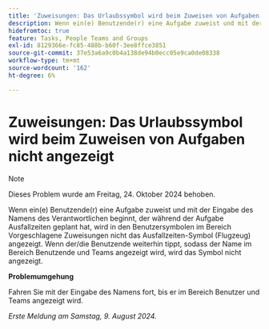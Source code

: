 ```yaml
---
title: 'Zuweisungen: Das Urlaubssymbol wird beim Zuweisen von Aufgaben nicht angezeigt'
description: Wenn ein(e) Benutzende(r) eine Aufgabe zuweist und mit der Eingabe des Namens des Verantwortlichen beginnt, der während der Aufgabe Ausfallzeiten geplant hat, wird in den Benutzersymbolen im Bereich Vorgeschlagene Zuweisungen nicht das Ausfallzeiten-Symbol (Flugzeug) angezeigt. Wenn der/die Benutzende weiterhin tippt, sodass der Name im Bereich Benutzende und Teams angezeigt wird, wird das Symbol nicht angezeigt.
hidefromtoc: true
feature: Tasks, People Teams and Groups
exl-id: 8129366e-fc85-488b-b60f-3ee8ffce3851
source-git-commit: 37e53a6a9c0b4a138de94b0ecc05e9ca0de08338
workflow-type: tm+mt
source-wordcount: '162'
ht-degree: 6%

---
```


# Zuweisungen: Das Urlaubssymbol wird beim Zuweisen von Aufgaben nicht angezeigt

>[!NOTE]
>
>Dieses Problem wurde am Freitag, 24. Oktober 2024 behoben.

Wenn ein(e) Benutzende(r) eine Aufgabe zuweist und mit der Eingabe des Namens des Verantwortlichen beginnt, der während der Aufgabe Ausfallzeiten geplant hat, wird in den Benutzersymbolen im Bereich Vorgeschlagene Zuweisungen nicht das Ausfallzeiten-Symbol (Flugzeug) angezeigt. Wenn der/die Benutzende weiterhin tippt, sodass der Name im Bereich Benutzende und Teams angezeigt wird, wird das Symbol nicht angezeigt.

**Problemumgehung**

Fahren Sie mit der Eingabe des Namens fort, bis er im Bereich Benutzer und Teams angezeigt wird.

_Erste Meldung am Samstag, 9. August 2024._
